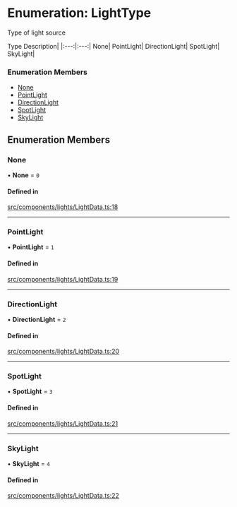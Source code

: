 # Enumeration: LightType

Type of light source

Type Description|
|:---:|:---:|
None|
PointLight|
DirectionLight|
SpotLight|
SkyLight|

### Enumeration Members

- [None](LightType.md#none)
- [PointLight](LightType.md#pointlight)
- [DirectionLight](LightType.md#directionlight)
- [SpotLight](LightType.md#spotlight)
- [SkyLight](LightType.md#skylight)

## Enumeration Members

### None

• **None** = ``0``

#### Defined in

[src/components/lights/LightData.ts:18](https://github.com/Orillusion/orillusion/blob/main/src/components/lights/LightData.ts#L18)

___

### PointLight

• **PointLight** = ``1``

#### Defined in

[src/components/lights/LightData.ts:19](https://github.com/Orillusion/orillusion/blob/main/src/components/lights/LightData.ts#L19)

___

### DirectionLight

• **DirectionLight** = ``2``

#### Defined in

[src/components/lights/LightData.ts:20](https://github.com/Orillusion/orillusion/blob/main/src/components/lights/LightData.ts#L20)

___

### SpotLight

• **SpotLight** = ``3``

#### Defined in

[src/components/lights/LightData.ts:21](https://github.com/Orillusion/orillusion/blob/main/src/components/lights/LightData.ts#L21)

___

### SkyLight

• **SkyLight** = ``4``

#### Defined in

[src/components/lights/LightData.ts:22](https://github.com/Orillusion/orillusion/blob/main/src/components/lights/LightData.ts#L22)
